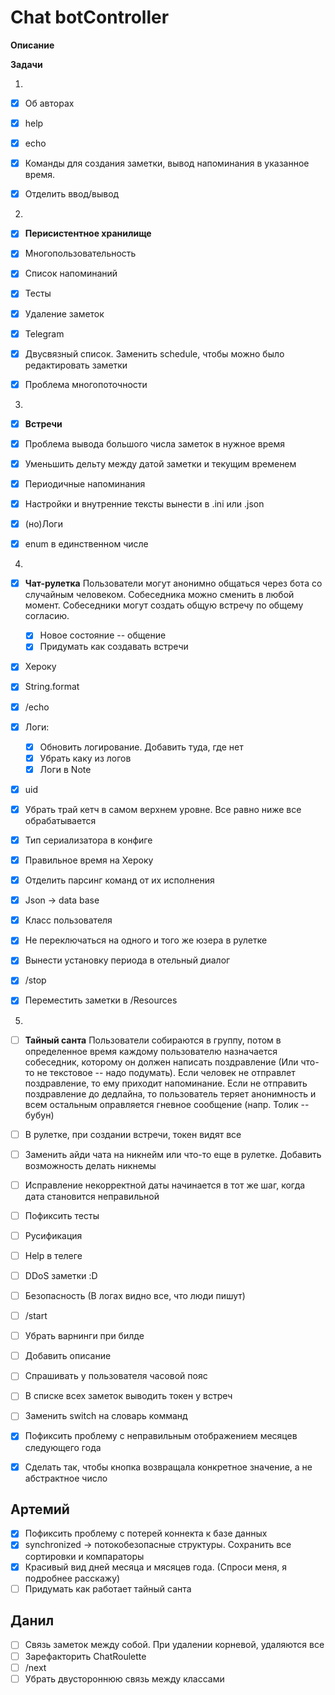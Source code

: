 # Chat botController

**Описание**

**Задачи**

1. 
  - [x] Об авторах
  - [x] help
  - [x] echo
  - [x] Команды для создания заметки, вывод напоминания в указанное время.
  - [x] Отделить ввод/вывод


2. 
  - [x] **Перисистентное хранилище**
  - [x] Многопользовательность
  - [x] Список напоминаний
  - [x] Тесты 
  - [x] Удаление заметок 
  - [x] Telegram
  - [x] Двусвязный список. Заменить schedule, чтобы можно было редактировать заметки
  - [x] Проблема многопоточности


3.
  - [x] **Встречи**   
  - [x] Проблема вывода большого числа заметок в нужное время
  - [x] Уменьшить дельту между датой заметки и текущим временем
  - [x] Периодичные напоминания
  - [x] Настройки и внутренние тексты вынести в .ini или .json
  - [x] (но)Логи
  - [x] enum в единственном числе


4.
  - [x] **Чат-рулетка** 
        Пользователи могут анонимно общаться через бота со случайным человеком. 
        Собеседника можно сменить в любой момент. 
        Собеседники могут создать общую встречу по общему согласию.
    - [x] Новое состояние -- общение
    - [x] Придумать как создавать встречи
    
  - [x] Хероку
  - [x] String.format
  - [x] /echo
  - [x] Логи:
    - [x] Обновить логирование. Добавить туда, где нет
    - [x] Убрать каку из логов
    - [x] Логи в Note
  - [x] uid
  - [x] Убрать трай кетч в самом верхнем уровне. Все равно ниже все обрабатывается
  - [x] Тип сериализатора в конфиге
  - [x] Правильное время на Хероку
  - [x] Отделить парсинг команд от их исполнения
  - [x] Json -> data base
  - [x] Класс пользователя
  - [x] Не переключаться на одного и того же юзера в рулетке
  - [x] Вынести установку периода в отельный диалог
  - [x] /stop
  - [x] Переместить заметки в /Resources
  
  
  5. 
  - [ ] **Тайный санта**
        Пользователи собираются в группу, потом в определенное время каждому пользователю 
        назначается собеседник, которому он должен написать поздравление (Или что-то не 
        текстовое -- надо подумать). Если человек не отправлет поздравление, то ему приходит 
        напоминание. Если не отправить поздравление до дедлайна, то пользователь теряет 
        анонимность и всем остальным оправляется гневное сообщение (напр. Толик -- бубун)
        
  - [ ] В рулетке, при создании встречи, токен видят все
  - [ ] Заменить айди чата на никнейм или что-то еще в рулетке. 
        Добавить возможность делать никнемы
  - [ ] Исправление некорректной даты начинается в тот же шаг, когда дата становится неправильной
  - [ ] Пофиксить тесты
  - [ ] Русификация
  - [ ] Help в телеге 
  - [ ] DDoS заметки :D
  - [ ] Безопасность (В логах видно все, что люди пишут)
  - [ ] /start
  - [ ] Убрать варнинги при билде
  - [ ] Добавить описание
  - [ ] Спрашивать у пользователя часовой пояс
  - [ ] В списке всех заметок выводить токен у встреч
  - [ ] Заменить switch на словарь комманд
  - [x] Пофиксить проблему с неправильным отображением месяцев следующего года
  - [x] Сделать так, чтобы кнопка возвращала конкретное значение, а не абстрактное число
  
  ## Артемий
  - [x] Пофиксить проблему с потерей коннекта к базе данных
  - [x] synchronized -> потокобезопасные структуры. Сохранить все сортировки и компараторы
  - [x] Красивый вид дней месяца и мясяцев года. (Спроси меня, я подробнее расскажу)
  - [ ] Придумать как работает тайный санта
  
  ## Данил
  - [ ] Связь заметок между собой. При удалении корневой, удаляются все
  - [ ] Зарефакторить ChatRoulette
  - [ ] /next
  - [ ] Убрать двустороннюю связь между классами